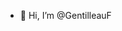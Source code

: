 - 👋 Hi, I’m @GentilleauF

<!---
- 👀 I’m interested in ...
- 🌱 I’m currently learning ...
- 💞️ I’m looking to collaborate on ...
- 📫 How to reach me ...
- 😄 Pronouns: ...
- ⚡ Fun fact: ...


GentilleauF/GentilleauF is a ✨ special ✨ repository because its `README.md` (this file) appears on your GitHub profile.
You can click the Preview link to take a look at your changes.
--->
